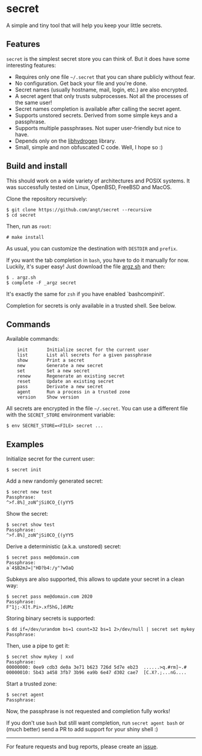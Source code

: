 # secret

A simple and tiny tool that will help you keep your little secrets.

## Features

`secret` is the simplest secret store you can think of.
But it does have some interesting features:

 - Requires only one file `~/.secret` that you can share publicly without fear.
 - No configuration. Get back your file and you're done.
 - Secret names (usually hostname, mail, login, etc.) are also encrypted.
 - A secret agent that only trusts subprocesses. Not all the processes of the same user!
 - Secret names completion is available after calling the secret agent.
 - Supports unstored secrets. Derived from some simple keys and a passphrase.
 - Supports multiple passphrases. Not super user-friendly but nice to have.
 - Depends only on the [libhydrogen](https://libhydrogen.org/) library.
 - Small, simple and non obfuscated C code. Well, I hope so :)

## Build and install

This should work on a wide variety of architectures and POSIX systems.
It was successfully tested on Linux, OpenBSD, FreeBSD and MacOS.

Clone the repository recursively:

    $ git clone https://github.com/angt/secret --recursive
    $ cd secret

Then, run as `root`:

    # make install

As usual, you can customize the destination with `DESTDIR` and `prefix`.

If you want the tab completion in `bash`, you have to do it manually for now.
Luckily, it's super easy! Just download the file [argz.sh](argz/argz.sh) and then:

    $ . argz.sh
    $ complete -F _argz secret

It's exactly the same for `zsh` if you have enabled `bashcompinit'.

Completion for secrets is only available in a trusted shell. See below.

## Commands

Available commands:

        init       Initialize secret for the current user
        list       List all secrets for a given passphrase
        show       Print a secret
        new        Generate a new secret
        set        Set a new secret
        renew      Regenerate an existing secret
        reset      Update an existing secret
        pass       Derivate a new secret
        agent      Run a process in a trusted zone
        version    Show version

All secrets are encrypted in the file `~/.secret`.
You can use a different file with the `SECRET_STORE` environment variable:

    $ env SECRET_STORE=<FILE> secret ...

## Examples

Initialize secret for the current user:

    $ secret init

Add a new randomly generated secret:

    $ secret new test
    Passphrase:
    ^>f.8%]_zoN^jSi0CO_{(yYY5

Show the secret:

    $ secret show test
    Passphrase:
    ^>f.8%]_zoN^jSi0CO_{(yYY5

Derive a deterministic (a.k.a. unstored) secret:

    $ secret pass me@domain.com
    Passphrase:
    a`4$B2mJ=|"HD?b4:/y"?wOaQ

Subkeys are also supported, this allows to update your secret in a clean way:

    $ secret pass me@domain.com 2020
    Passphrase:
    F"1j;-X]t.Pi>.xf5hG,]dUMz

Storing binary secrets is supported:

    $ dd if=/dev/urandom bs=1 count=32 bs=1 2>/dev/null | secret set mykey
    Passphrase:

Then, use a pipe to get it:

    $ secret show mykey | xxd
    Passphrase:
    00000000: 0ee9 cdb3 de0a 3e71 b623 726d 5d7e eb23  ......>q.#rm]~.#
    00000010: 5b43 a458 3fb7 3b96 ea9b 6e47 d302 cae7  [C.X?.;...nG....

Start a trusted zone:

    $ secret agent
    Passphrase:

Now, the passphrase is not requested and completion fully works!

If you don't use `bash` but still want completion,
run `secret agent bash` or (much better) send a PR to add support for your shiny shell :)

---
For feature requests and bug reports,
please create an [issue](https://github.com/angt/secret/issues).
